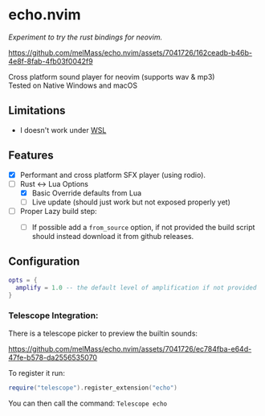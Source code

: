 # echo.nvim

*Experiment to try the rust bindings for neovim.*

https://github.com/melMass/echo.nvim/assets/7041726/162ceadb-b46b-4e8f-8fab-4fb03f0042f9

 

Cross platform sound player for neovim (supports wav & mp3)  
Tested on Native Windows and macOS

## Limitations

- I doesn't work under [WSL](https://github.com/microsoft/WSL/issues/1631)

## Features

- [x] Performant and cross platform SFX player (using rodio).
- [ ] Rust <-> Lua Options
  - [x] Basic Override defaults from Lua
  - [ ] Live update (should just work but not exposed properly yet)
- [ ] Proper Lazy build step:
    - [ ] If possible add a `from_source` option, if not provided the build script should instead download it from github releases.


## Configuration

```lua
opts = {
  amplify = 1.0 -- the default level of amplification if not provided
}
```

### Telescope Integration:

There is a telescope picker to preview the builtin sounds:

https://github.com/melMass/echo.nvim/assets/7041726/ec784fba-e64d-47fe-b578-da2556535070

To register it run: 

```lua
require("telescope").register_extension("echo")
```

You can then call the command: `Telescope echo`
